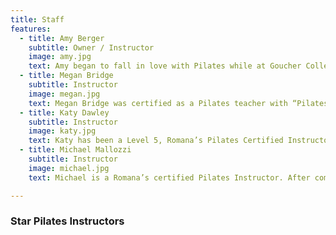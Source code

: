```yaml
---
title: Staff
features:
  - title: Amy Berger
    subtitle: Owner / Instructor
    image: amy.jpg
    text: Amy began to fall in love with Pilates while at Goucher College in Baltimore, MD. At Goucher, she was awarded a Pilates Certification scholarship to enroll in the Romana’s Pilates Certification program in New York City in the Summer of 2003. In this program, she endured 650+ hours of training and five exams to receive her certification. Amy returned to Goucher to teach Pilates and eventually graduated with honors with a Bachelor of Arts in Dance in 2004. Amy moved to Philadelphia in the Fall of 2005 and after having taught at more than seven studios in four states she opened Star Pilates in March of 2008. Amy loves having her own Pilates studio and loves traveling all over the country for Pilates conventions and workshops. She has also continued her love of dance having taught Modern at Goucher and performing in the Garden State Dance Festival in 2006 and 2007 as well as being a former company member of SHARP Dance Company from 2007-2011. Lastly, Amy feels very lucky to have the best Pilates clients in Philadelphia!
  - title: Megan Bridge
    subtitle: Instructor
    image: megan.jpg
    text: Megan Bridge was certified as a Pilates teacher with “Pilates Inc,” later Romana’s Pilates, in 2000. She has taught privately in clients’ homes as well as at several studios in the Philadelphia area over the last fifteen years. She is a dancer, choreographer, curator, dance writer, and the co-director of <fidget>, a platform for her collaborative work with sound artist Peter Price. Their performance work has toured to New York, Berlin, Vienna, Zurich, Dresden, Poznan, Johannesburg, Phoenix, Detroit, and Pittsburgh. Megan is also the executive director of thINKingDANCE, an on-line dance journal focused on “upping the ante on dance coverage and conversation,” where she has published twenty-four articles including critical reviews of performance work, book reviews, and features. She has also published articles in Dance Magazine, Pointe Magazine, and Dance Chronicle, a peer reviewed academic journal focusing on dance and the related arts. Megan is thrilled to be joining the team at Star Pilates…the best Pilates studio in Philadelphia!
  - title: Katy Dawley
    subtitle: Instructor
    image: katy.jpg
    text: Katy has been a Level 5, Romana’s Pilates Certified Instructor since March of 2015. She has been a student of June Hines of Romana’s Pilates since 1998. Katy has also been a Nurse Midwife for 16 years and she obtained her PHD from University of Pennsylvania in 2001. From 2007 through 2012, Katy was the Program Director of Midwifery at Philadelphia University.
  - title: Michael Mallozzi
    subtitle: Instructor
    image: michael.jpg
    text: Michael is a Romana’s certified Pilates Instructor. After completing the program in 2010 he taught at True Pilates in New York City and Anthony Rabara’s Pilates in Princeton, New Jersey. He is also a student of the Ido Portal Method of Movement Studies and is currently studying Mental Health Counseling at the University of Pennsylvania. Michael has overcome numerous debilitating injuries and contends that Pilates has helped immensely in addressing his physical pain and has assisted in his recovery efforts following multiple spine surgeries. A former Division I baseball player, Michael taught high school history for several years in Upstate New York before relocating to Philadelphia in 2008. He has an MA in Education with a focus on Curriculum Theory. Most recently, he has worked as a stay at home father to his four-year old daughter.

---
```


### Star Pilates Instructors

